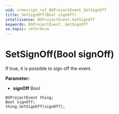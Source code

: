 ```yaml
---
uid: crmscript_ref_NSProjectEvent_SetSignOff
title: SetSignOff(Bool signOff)
intellisense: NSProjectEvent.SetSignOff
keywords: NSProjectEvent, GetSignOff
so.topic: reference
---
```


# SetSignOff(Bool signOff)

If true, it is possible to sign off the event.

**Parameter:** 
 - **signOff** Bool

```crmscript
NSProjectEvent thing;
Bool signOff;
thing.SetSignOff(signOff);
```

